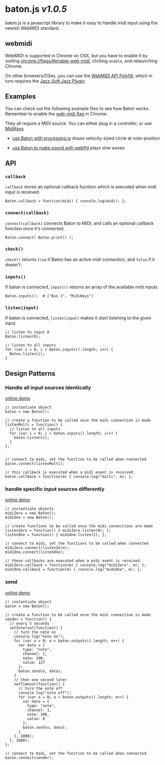 # baton.js *v1.0.5*

baton.js is a javascript library to make it easy to handle midi input using the newish WebMIDI standard.


## webmidi

WebMIDI is supported in Chrome on OSX, but you have to enable it by visiting [chrome://flags/#enable-web-midi](chrome://flags/#enable-web-midi), clicking `enable`, and relaunching Chrome.

On other browsers/OSes, you can use the [WebMIDI API Polyfill](https://github.com/cwilso/WebMIDIAPIShim), which in turn requires the [Jazz-Soft Jazz Plugin](http://jazz-soft.net/).


## Examples

You can check out the following example files to see how Baton works. Remember to enable the [web-midi flag](chrome://flags/#enable-web-midi) in Chrome.

They all require a MIDI source. You can either plug in a controller, or use [MidiKeys](http://www.manyetas.com/creed/midikeys.html)

*   [use Baton with processing.js](http://baton.monks.co/examples/processing.html) draws velocity-sized circle at note-position

*   [use Baton to make sound with webPd](http://baton.monks.co/examples/sound.html) plays sine waves


## API

### `callback`

`callback` stores an optional callback fucntion which is executed when midi input is received.

    Baton.callback = function(midi) { console.log(midi); };

### `connect(callback)`

`connect(callback)` connects Baton to MIDI, and calls an optional callback function once it's connected.

    Baton.connect( Baton.print() );

### `check()`

`check()` returns `true` if Baton has an active midi connection, and `false` if it doesn't.

### `inputs()`

If baton is connected, `inputs()` returns an array of the available midi inputs.

    Baton.inputs();  # ["Bus 1", "MidiKeys"]

### `listen(input)`

If baton is connected, `listen(input)` makes it start listening to the given input.

    // listen to input 0
    Baton.listen(0);

    // listen to all inputs
    for (var i = 0; i < Baton.inputs().length; i++) {
      Baton.listen(i);
    }


## Design Patterns

### Handle all input sources identically

[online demo](http://baton.monks.co/examples/single.html)

    // instantiate object
    baton = new Baton();

    // create a function to be called once the midi connection is made
    listenMulti = function() {
      // listen to all inputs
      for (var i = 0; i < baton.inputs().length; i++) {
        baton.listen(i);
      }
    };


    // connect to midi, set the function to be called when connected
    baton.connect(listenMulti);

    // this callback is executed when a midi event is received.
    baton.callback = function(m) { console.log("multi", m); };

### handle specific input sources differently

[online demo](http://baton.monks.co/examples/multi.html)

    // instantiate objects
    midiZero = new Baton();
    midiOne = new Baton();

    // create functions to be called once the midi connections are made
    listenZero = function() { midiZero.listen(0); };
    listenOne = function() { midiOne.listen(1); };

    // connect to midi, set the functions to be called when connected
    midiZero.connect(listenZero);
    midiOne.connect(listenOne);

    // these callbacks are executed when a midi event is received.
    midiZero.callback = function(m) { console.log("midiZero", m); };
    midiOne.callback = function(m) { console.log("midiOne", m); };

### send

[online demo](http://baton.monks.co/examples/send.html)

    // instantiate object
    baton = new Baton();

    // create a function to be called once the midi connection is made
    sender = function() {
      // every 5 seconds
      setInterval(function() {
        // turn the note on
        console.log("note on");
        for (var o = 0; o < baton.outputs().length; o++) {
          var data = {
            type: "note",
            channel: 1,
            note: 100,
            value: 127
          };
          baton.send(o, data);
        }
        // then one second later
        setTimeout(function() {
          // turn the note off
          console.log("note off");
          for (var o = 0; o < baton.outputs().length; o++) {
            var data = {
              type: "note",
              channel: 1,
              note: 100,
              value: 0
            };
            baton.send(o, data);
          }
        }, 1000);
      }, 2000);
    };

    // connect to midi, set the function to be called when connected
    baton.connect(sender);
